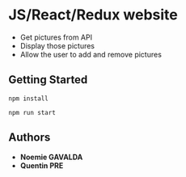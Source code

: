 # JS/React/Redux website

* Get pictures from API
* Display those pictures
* Allow the user to add and remove pictures

## Getting Started

```
npm install
```

```
npm run start
```

## Authors

* **Noemie GAVALDA**
* **Quentin PRE**

